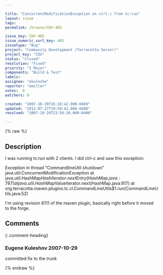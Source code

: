 ```yaml
---

title: "ConcurrentModificationException on ctrl-c from tc:run"
layout: issue
tags: 
permalink: /browse/CDV-485

issue_key: CDV-485
issue_numeric_sort_key: 485
issuetype: "Bug"
project: "Community Development (Terracotta Server)"
project_key: "CDV"
status: "Closed"
resolution: "Fixed"
priority: "2 Major"
components: "Build & Test"
labels: 
assignee: "ekulesho"
reporter: "amiller"
votes:  0
watchers: 0

created: "2007-10-29T16:10:42.000-0400"
updated: "2012-07-27T19:59:42.000-0400"
resolved: "2007-10-29T23:50:36.000-0400"

---
```




{% raw %}



## Description

<div markdown="1" class="description">

I was running tc:run with 2 clients.  I did ctrl-c and saw this exception:

Exception in thread "CommandlineUtil shutdown" java.util.ConcurrentModificationException
        at java.util.HashMap$HashIterator.nextEntry(HashMap.java:787)
        at java.util.HashMap$ValueIterator.next(HashMap.java:817)
        at org.terracotta.maven.plugins.tc.cl.CommandLineUtils$1.run(CommandLineUtils.java:52)

I'm using revision 6111 of the maven plugin, basically right before it moved to the forge.  

</div>

## Comments


{:.comment-heading}
### **Eugene Kuleshov** <span class="date">2007-10-29</span>

<div markdown="1" class="comment">

committed fix to the trunk

</div>



{% endraw %}
